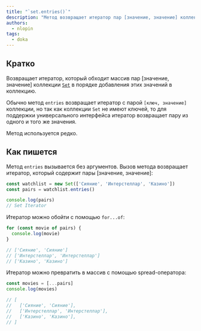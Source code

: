 ```yaml
---
title: "`set.entries()`"
description: "Метод возвращает итератор пар [значение, значение] коллекции Set"
authors:
  - nlopin
tags:
  - doka
---
```


## Кратко

Возвращает итератор, который обходит массив пар [значение, значение] коллекции [`Set`](/js/set) в порядке добавления этих значений в коллекцию.

Обычно метод `entries` возвращает итератор с парой `[ключ, значение]` коллекции, но так как коллекции `Set` не имеют ключей, то для поддержки универсального интерфейса итератор возвращает пару из одного и того же значения.

Метод используется редко.

## Как пишется

Метод `entries` вызывается без аргументов. Вызов метода возвращает итератор, который содержит пары [значение, значение]:

```js
const watchlist = new Set(['Сияние', 'Интерстеллар', 'Казино'])
const pairs = watchlist.entries()

console.log(pairs)
// Set Iterator
```

Итератор можно обойти с помощью `for...of`:

```js
for (const movie of pairs) {
  console.log(movie)
}

// ['Сияние', 'Сияние']
// ['Интерстеллар', 'Интерстеллар']
// ['Казино', 'Казино']
```

Итератор можно превратить в массив с помощью spread-оператора:

```js
const movies = [...pairs]
console.log(movies)

// [
//   ['Сияние', 'Сияние'],
//   ['Интерстеллар', 'Интерстеллар'],
//   ['Казино', 'Казино'],
// ]
```

